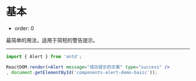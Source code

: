 # 基本

- order: 0

最简单的用法，适用于简短的警告提示。

---

````jsx
import { Alert } from 'antd';

ReactDOM.render(<Alert message="成功提示的文案" type="success" />
, document.getElementById('components-alert-demo-basic'));
````
